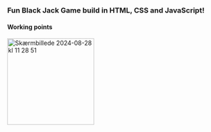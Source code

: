 ### Fun Black Jack Game build in HTML, CSS and JavaScript!

#### Working points
<img width="200" alt="Skærmbillede 2024-08-28 kl  11 28 51" src="https://github.com/user-attachments/assets/65b6049f-35eb-4a6c-8b63-b3e3a52625da">
